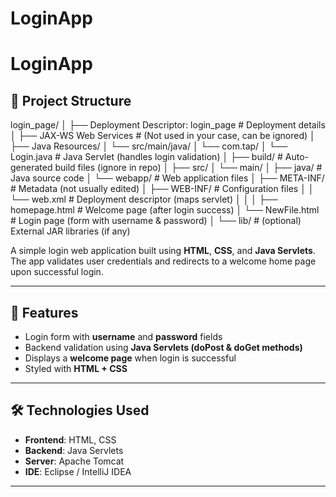 # LoginApp
# LoginApp
## 📂 Project Structure
login_page/
│
├── Deployment Descriptor: login_page   # Deployment details
│
├── JAX-WS Web Services                 # (Not used in your case, can be ignored)
│
├── Java Resources/
│   └── src/main/java/
│       └── com.tap/
│           └── Login.java              # Java Servlet (handles login validation)
│
├── build/                              # Auto-generated build files (ignore in repo)
│
├── src/
│   └── main/
│       ├── java/                       # Java source code
│       └── webapp/                     # Web application files
│           ├── META-INF/               # Metadata (not usually edited)
│           ├── WEB-INF/                # Configuration files
│           │   └── web.xml             # Deployment descriptor (maps servlet)
│           │
│           ├── homepage.html           # Welcome page (after login success)
│           └── NewFile.html            # Login page (form with username & password)
│
└── lib/                                # (optional) External JAR libraries (if any)

A simple login web application built using **HTML**, **CSS**, and **Java Servlets**.  
The app validates user credentials and redirects to a welcome home page upon successful login.

---

## 🚀 Features
- Login form with **username** and **password** fields  
- Backend validation using **Java Servlets (doPost & doGet methods)**  
- Displays a **welcome page** when login is successful  
- Styled with **HTML + CSS**

---

## 🛠️ Technologies Used
- **Frontend**: HTML, CSS  
- **Backend**: Java Servlets  
- **Server**: Apache Tomcat  
- **IDE**: Eclipse / IntelliJ IDEA  

---



